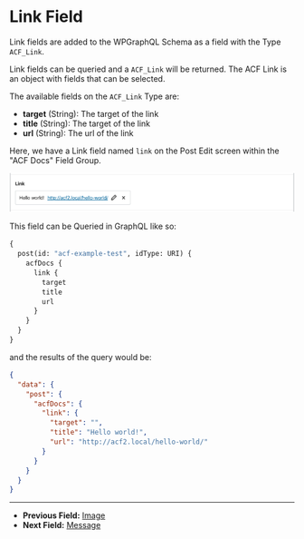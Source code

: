 # Link Field

Link fields are added to the WPGraphQL Schema as a field with the Type `ACF_Link`.

Link fields can be queried and a `ACF_Link` will be returned. The ACF Link is an object with fields that can be selected.

The available fields on the `ACF_Link` Type are:

- **target** (String): The target of the link
- **title** (String): The target of the link
- **url** (String): The url of the link

Here, we have a Link field named `link` on the Post Edit screen within the "ACF Docs" Field Group.

![Link field in the Edit Post screen](../img/link-field-input.png?raw=true)

This field can be Queried in GraphQL like so:

```graphql
{
  post(id: "acf-example-test", idType: URI) {
    acfDocs {
      link {
        target
        title
        url
      }
    }
  }
}
```

and the results of the query would be:

```json
{
  "data": {
    "post": {
      "acfDocs": {
        "link": {
          "target": "",
          "title": "Hello world!",
          "url": "http://acf2.local/hello-world/"
        }
      }
    }
  }
}
```

----

- **Previous Field:** [Image](./image.md)
- **Next Field:** [Message](./message.md)

